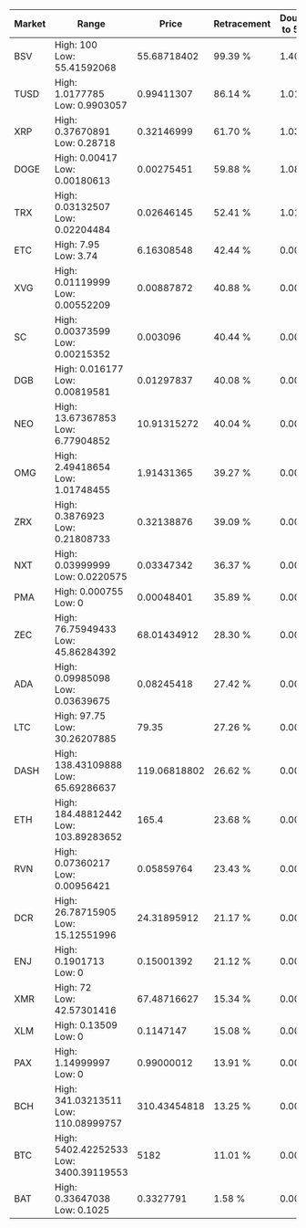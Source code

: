 | Market | Range | Price| Retracement | Doubles to 50% |
| --- | --- | --- | --- | --- |
| BSV | High: 100<br />Low: 55.41592068 | 55.68718402 | 99.39 % | 1.40 |
| TUSD | High: 1.0177785<br />Low: 0.9903057 | 0.99411307 | 86.14 % | 1.01 |
| XRP | High: 0.37670891<br />Low: 0.28718 | 0.32146999 | 61.70 % | 1.03 |
| DOGE | High: 0.00417<br />Low: 0.00180613 | 0.00275451 | 59.88 % | 1.08 |
| TRX | High: 0.03132507<br />Low: 0.02204484 | 0.02646145 | 52.41 % | 1.01 |
| ETC | High: 7.95<br />Low: 3.74 | 6.16308548 | 42.44 % | 0.00 |
| XVG | High: 0.01119999<br />Low: 0.00552209 | 0.00887872 | 40.88 % | 0.00 |
| SC | High: 0.00373599<br />Low: 0.00215352 | 0.003096 | 40.44 % | 0.00 |
| DGB | High: 0.016177<br />Low: 0.00819581 | 0.01297837 | 40.08 % | 0.00 |
| NEO | High: 13.67367853<br />Low: 6.77904852 | 10.91315272 | 40.04 % | 0.00 |
| OMG | High: 2.49418654<br />Low: 1.01748455 | 1.91431365 | 39.27 % | 0.00 |
| ZRX | High: 0.3876923<br />Low: 0.21808733 | 0.32138876 | 39.09 % | 0.00 |
| NXT | High: 0.03999999<br />Low: 0.0220575 | 0.03347342 | 36.37 % | 0.00 |
| PMA | High: 0.000755<br />Low: 0 | 0.00048401 | 35.89 % | 0.00 |
| ZEC | High: 76.75949433<br />Low: 45.86284392 | 68.01434912 | 28.30 % | 0.00 |
| ADA | High: 0.09985098<br />Low: 0.03639675 | 0.08245418 | 27.42 % | 0.00 |
| LTC | High: 97.75<br />Low: 30.26207885 | 79.35 | 27.26 % | 0.00 |
| DASH | High: 138.43109888<br />Low: 65.69286637 | 119.06818802 | 26.62 % | 0.00 |
| ETH | High: 184.48812442<br />Low: 103.89283652 | 165.4 | 23.68 % | 0.00 |
| RVN | High: 0.07360217<br />Low: 0.00956421 | 0.05859764 | 23.43 % | 0.00 |
| DCR | High: 26.78715905<br />Low: 15.12551996 | 24.31895912 | 21.17 % | 0.00 |
| ENJ | High: 0.1901713<br />Low: 0 | 0.15001392 | 21.12 % | 0.00 |
| XMR | High: 72<br />Low: 42.57301416 | 67.48716627 | 15.34 % | 0.00 |
| XLM | High: 0.13509<br />Low: 0 | 0.1147147 | 15.08 % | 0.00 |
| PAX | High: 1.14999997<br />Low: 0 | 0.99000012 | 13.91 % | 0.00 |
| BCH | High: 341.03213511<br />Low: 110.08999757 | 310.43454818 | 13.25 % | 0.00 |
| BTC | High: 5402.42252533<br />Low: 3400.39119553 | 5182 | 11.01 % | 0.00 |
| BAT | High: 0.33647038<br />Low: 0.1025 | 0.3327791 | 1.58 % | 0.00 |

